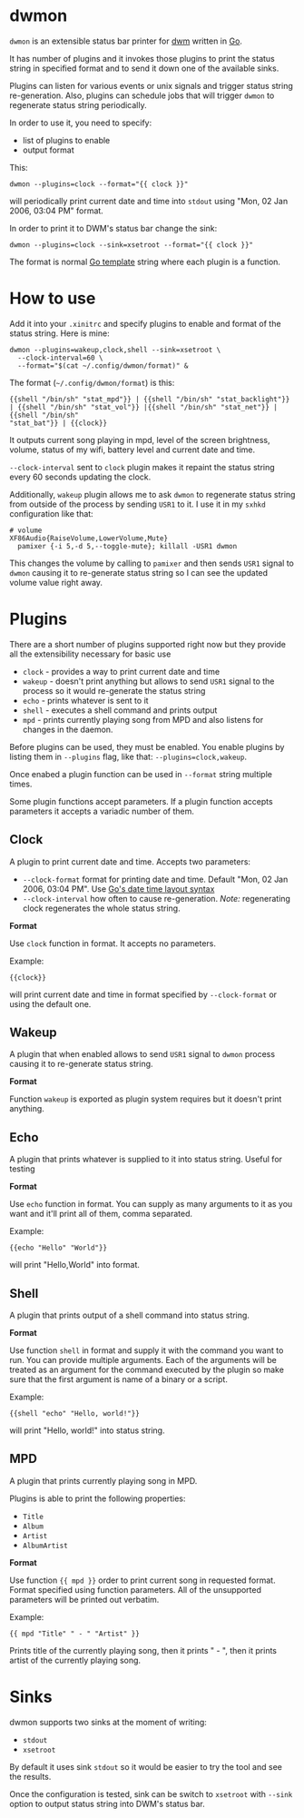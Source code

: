 # dwmon
`dwmon` is an extensible status bar printer for [dwm](https://dwm.suckless.org/) written in [Go](https://golang.org/).

It has number of plugins and it invokes those plugins to print the status string in specified format and to send it down one of the available sinks.

Plugins can listen for various events or unix signals and trigger status string re-generation. Also, plugins can schedule jobs that will trigger `dwmon` to regenerate status string periodically.

In order to use it, you need to specify:
 - list of plugins to enable
 - output format
 
This:
 
`dwmon --plugins=clock --format="{{ clock }}"`

will periodically print current date and time into `stdout` using "Mon, 02 Jan 2006, 03:04 PM" format.

In order to print it to DWM's status bar change the sink:

`dwmon --plugins=clock --sink=xsetroot --format="{{ clock }}"`

The format is normal [Go template](https://golang.org/pkg/text/template/) string where each plugin is a function.

# How to use

Add it into your `.xinitrc` and specify plugins to enable and format of the status string. Here is mine:

```
dwmon --plugins=wakeup,clock,shell --sink=xsetroot \
  --clock-interval=60 \
  --format="$(cat ~/.config/dwmon/format)" &
```

The format (`~/.config/dwmon/format`) is this:

```
{{shell "/bin/sh" "stat_mpd"}} | {{shell "/bin/sh" "stat_backlight"}} | {{shell "/bin/sh" "stat_vol"}} |{{shell "/bin/sh" "stat_net"}} |{{shell "/bin/sh"
"stat_bat"}} | {{clock}}
```

It outputs current song playing in mpd, level of the screen brightness, volume, status of my wifi, battery level and current date and time.

`--clock-interval` sent to `clock` plugin makes it repaint the status string every 60 seconds updating the clock.

Additionally, `wakeup` plugin allows me to ask `dwmon` to regenerate status string from outside of the process by sending `USR1` to it. I use it in my `sxhkd` configuration like that:

```
# volume
XF86Audio{RaiseVolume,LowerVolume,Mute}
  pamixer {-i 5,-d 5,--toggle-mute}; killall -USR1 dwmon
```

This changes the volume by calling to `pamixer` and then sends `USR1` signal to `dwmon` causing it to re-generate status string so I can see the updated volume value right away.

# Plugins

There are a short number of plugins supported right now but they provide all the extensibility necessary for basic use

- `clock` - provides a way to print current date and time
- `wakeup` - doesn't print anything but allows to send `USR1` signal to the process so it would re-generate the status string
- `echo` - prints whatever is sent to it
- `shell` - executes a shell command and prints output
- `mpd` - prints currently playing song from MPD and also listens for changes in the daemon.

Before plugins can be used, they must be enabled. You enable plugins by listing them in `--plugins` flag, like that: `--plugins=clock,wakeup`.

Once enabed a plugin function can be used in `--format` string multiple times.

Some plugin functions accept parameters. If a plugin function accepts parameters it accepts a variadic number of them. 

## Clock

A plugin to print current date and time. Accepts two parameters:

- `--clock-format` format for printing date and time. Default "Mon, 02 Jan 2006, 03:04 PM". Use [Go's date time layout syntax](https://golang.org/pkg/time/#Time.Format)
- `--clock-interval` how often to cause re-generation. *Note:* regenerating clock regenerates the whole status string.

**Format**

Use `clock` function in format. It accepts no parameters.

Example:
```
{{clock}}
```
will print current date and time in format specified by `--clock-format` or using the default one.

## Wakeup

A plugin that when enabled allows to send `USR1` signal to `dwmon` process causing it to re-generate status string.

**Format**

Function `wakeup` is exported as plugin system requires but it doesn't print anything.

## Echo

A plugin that prints whatever is supplied to it into status string. Useful for testing

**Format**

Use `echo` function in format. You can supply as many arguments to it as you want and it'll print all of them, comma separated.

Example:
```
{{echo "Hello" "World"}}
```
will print "Hello,World" into format.

## Shell

A plugin that prints output of a shell command into status string.

**Format**

Use function `shell` in format and supply it with the command you want to run. You can provide multiple arguments. Each of the arguments will be treated as an argument for the command executed by the plugin so make sure that the first argument is name of a binary or a script.

Example:

```
{{shell "echo" "Hello, world!"}}
```
will print "Hello, world!" into status string.

## MPD

A plugin that prints currently playing song in MPD.

Plugins is able to print the following properties:

 - `Title`
 - `Album`
 - `Artist`
 - `AlbumArtist`
 
**Format**

Use function `{{ mpd }}` order to print current song in requested format. Format specified using function parameters.
All of the unsupported parameters will be printed out verbatim.

Example:

```
{{ mpd "Title" " - " "Artist" }}
```

Prints title of the currently playing song, then it prints " - ", then it prints artist of the currently playing song.

# Sinks
dwmon supports two sinks at the moment of writing:
 - `stdout`
 - `xsetroot`
 
By default it uses sink `stdout` so it would be easier to try the tool and see the results.
 
Once the configuration is tested, sink can be switch to `xsetroot` with `--sink` option to output status string into DWM's status bar.

